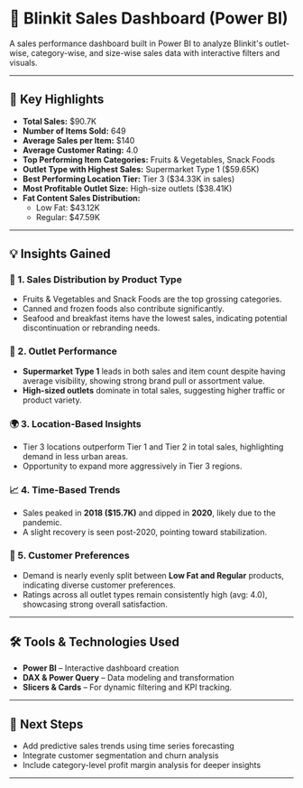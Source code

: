 # 🛒 Blinkit Sales Dashboard (Power BI)

A sales performance dashboard built in Power BI to analyze Blinkit's outlet-wise, category-wise, and size-wise sales data with interactive filters and visuals.

---

## 📌 Key Highlights

- **Total Sales:** $90.7K  
- **Number of Items Sold:** 649  
- **Average Sales per Item:** $140  
- **Average Customer Rating:** 4.0  
- **Top Performing Item Categories:** Fruits & Vegetables, Snack Foods  
- **Outlet Type with Highest Sales:** Supermarket Type 1 ($59.65K)  
- **Best Performing Location Tier:** Tier 3 ($34.33K in sales)  
- **Most Profitable Outlet Size:** High-size outlets ($38.41K)  
- **Fat Content Sales Distribution:**  
  - Low Fat: $43.12K  
  - Regular: $47.59K  

---

## 💡 Insights Gained

### 🧾 1. **Sales Distribution by Product Type**
- Fruits & Vegetables and Snack Foods are the top grossing categories.
- Canned and frozen foods also contribute significantly.
- Seafood and breakfast items have the lowest sales, indicating potential discontinuation or rebranding needs.

### 🏬 2. **Outlet Performance**
- **Supermarket Type 1** leads in both sales and item count despite having average visibility, showing strong brand pull or assortment value.
- **High-sized outlets** dominate in total sales, suggesting higher traffic or product variety.

### 🌍 3. **Location-Based Insights**
- Tier 3 locations outperform Tier 1 and Tier 2 in total sales, highlighting demand in less urban areas.
- Opportunity to expand more aggressively in Tier 3 regions.

### 📈 4. **Time-Based Trends**
- Sales peaked in **2018 ($15.7K)** and dipped in **2020**, likely due to the pandemic.
- A slight recovery is seen post-2020, pointing toward stabilization.

### 🥛 5. **Customer Preferences**
- Demand is nearly evenly split between **Low Fat and Regular** products, indicating diverse customer preferences.
- Ratings across all outlet types remain consistently high (avg: 4.0), showcasing strong overall satisfaction.

---

## 🛠️ Tools & Technologies Used

- **Power BI** – Interactive dashboard creation
- **DAX & Power Query** – Data modeling and transformation
- **Slicers & Cards** – For dynamic filtering and KPI tracking.

---

## 🚀 Next Steps

- Add predictive sales trends using time series forecasting
- Integrate customer segmentation and churn analysis
- Include category-level profit margin analysis for deeper insights
---
